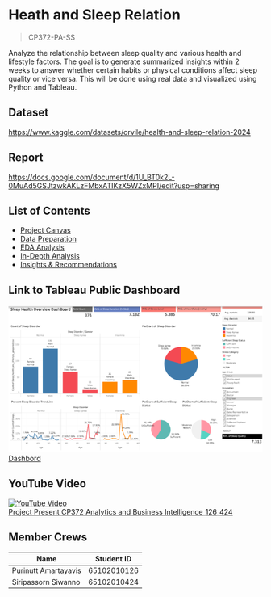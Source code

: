 # Heath and Sleep Relation

> CP372-PA-SS

Analyze the relationship between sleep quality and various health and lifestyle factors. The goal is to generate summarized insights within 2 weeks to answer whether certain habits or physical conditions affect sleep quality or vice versa. This will be done using real data and visualized using Python and Tableau.

## Dataset

https://www.kaggle.com/datasets/orvile/health-and-sleep-relation-2024

## Report

https://docs.google.com/document/d/1U_BT0k2L-0MuAd5GSJtzwkAKLzFMbxATIKzX5WZxMPI/edit?usp=sharing

## List of Contents

-   [Project Canvas](./docs/Canvas.md)
-   [Data Preparation](./src/Sleep_health_and_lifestyle.ipynb)
-   [EDA Analysis](./docs/EDA.md)
-   [In-Depth Analysis](./docs/indepthAnalysis.md)
-   [Insights & Recommendations](./docs/insightsAndRecommendations.md)

## Link to Tableau Public Dashboard

[![Dashboard](./assets/dashboard.png)Dashbord](https://public.tableau.com/app/profile/siripassorn.siwanno/viz/Sleep_health_and_lifestyle_DashBoard/FINALDB1SleepHealthOverview?publish=yes)

## YouTube Video

[![YouTube Video](https://img.youtube.com/vi/7_uNqSVH7dQ/0.jpg) <br/>Project Present CP372 Analytics and Business Intelligence_126_424](https://youtu.be/7_uNqSVH7dQ)

## Member Crews

| Name                 | Student ID  |
| -------------------- | ----------- |
| Purinutt Amartayavis | 65102010126 |
| Siripassorn Siwanno  | 65102010424 |
